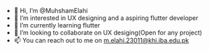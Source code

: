 - 👋 Hi, I’m @MuhshamElahi
- 👀 I’m interested in UX designing and a aspiring flutter developer
- 🌱 I’m currently learning flutter
- 💞️ I’m looking to collaborate on UX desiging(Open for any project)
- 📫 You can reach out to me on m.elahi.23011@khi.iba.edu.pk

<!---
MuhshamElahi/MuhshamElahi is a ✨ special ✨ repository because its `README.md` (this file) appears on your GitHub profile.
You can click the Preview link to take a look at your changes.
--->
